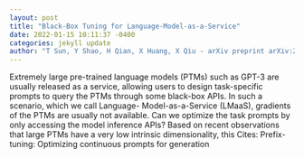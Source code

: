 ```yaml
--- 
layout: post 
title: "Black-Box Tuning for Language-Model-as-a-Service" 
date: 2022-01-15 10:11:37 -0400 
categories: jekyll update 
author: "T Sun, Y Shao, H Qian, X Huang, X Qiu - arXiv preprint arXiv:2201.03514, 2022" 
--- 
```

Extremely large pre-trained language models (PTMs) such as GPT-3 are usually released as a service, allowing users to design task-specific prompts to query the PTMs through some black-box APIs. In such a scenario, which we call Language- Model-as-a-Service (LMaaS), gradients of the PTMs are usually not available. Can we optimize the task prompts by only accessing the model inference APIs? Based on recent observations that large PTMs have a very low intrinsic dimensionality, this Cites: Prefix-tuning: Optimizing continuous prompts for generation